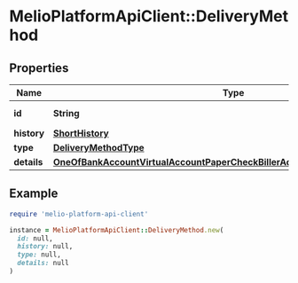 # MelioPlatformApiClient::DeliveryMethod

## Properties

| Name | Type | Description | Notes |
| ---- | ---- | ----------- | ----- |
| **id** | **String** | Identifier of the entity. |  |
| **history** | [**ShortHistory**](ShortHistory.md) |  |  |
| **type** | [**DeliveryMethodType**](DeliveryMethodType.md) |  |  |
| **details** | [**OneOfBankAccountVirtualAccountPaperCheckBillerAccountDomesticWireAccount**](OneOfBankAccountVirtualAccountPaperCheckBillerAccountDomesticWireAccount.md) |  |  |

## Example

```ruby
require 'melio-platform-api-client'

instance = MelioPlatformApiClient::DeliveryMethod.new(
  id: null,
  history: null,
  type: null,
  details: null
)
```

